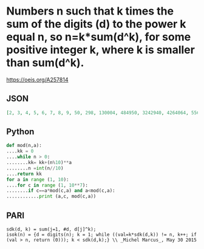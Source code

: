 # Numbers n such that k times the sum of the digits \(d\) to the power k equal n, so n\=k\*sum\(d^k\), for some positive integer k, where k is smaller than sum\(d^k\)\.
https://oeis.org/A257814
## JSON
```JSON
[2, 3, 4, 5, 6, 7, 8, 9, 50, 298, 130004, 484950, 3242940, 4264064, 5560625, 36550290, 47746195, 111971979, 129833998, 9865843497, 46793077740, 767609367921, 4432743262896, 42744572298532, 77186414790914, 99320211963544, 99335229415136, 456385296642870]
```
## Python
```Python
def mod(n,a):
....kk = 0
....while n > 0:
........kk= kk+(n%10)**a
........n =int(n//10)
....return kk
for a in range (1, 10):
....for c in range (1, 10**7):
........if c==a*mod(c,a) and a<mod(c,a):
............print (a,c, mod(c,a))
```
## PARI
```PARI
sdk(d, k) = sum(j=1, #d, d[j]^k);
isok(n) = {d = digits(n); k = 1; while ((val=k*sdk(d,k)) != n, k++; if (val > n, return (0))); k < sdk(d,k);} \\ _Michel Marcus_, May 30 2015
```
